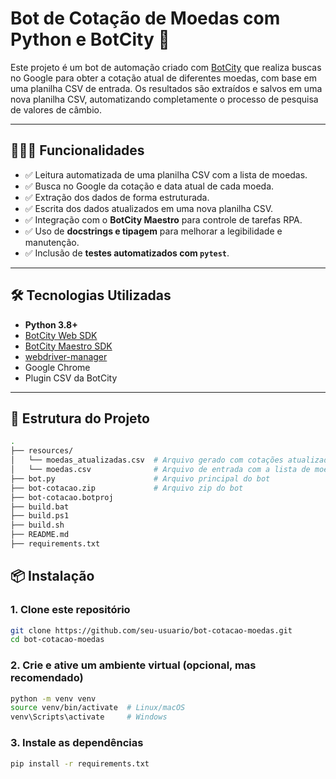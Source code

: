 # Bot de Cotação de Moedas com Python e BotCity 🤖

Este projeto é um bot de automação criado com [BotCity](https://botcity.dev/) que realiza buscas no Google para obter a cotação atual de diferentes moedas, com base em uma planilha CSV de entrada. Os resultados são extraídos e salvos em uma nova planilha CSV, automatizando completamente o processo de pesquisa de valores de câmbio.

---

## 👨🏻‍💻 Funcionalidades

- ✅ Leitura automatizada de uma planilha CSV com a lista de moedas.
- ✅ Busca no Google da cotação e data atual de cada moeda.
- ✅ Extração dos dados de forma estruturada.
- ✅ Escrita dos dados atualizados em uma nova planilha CSV.
- ✅ Integração com o **BotCity Maestro** para controle de tarefas RPA.
- ✅ Uso de **docstrings e tipagem** para melhorar a legibilidade e manutenção.
- ✅ Inclusão de **testes automatizados com `pytest`**.

---

## 🛠️ Tecnologias Utilizadas

- **Python 3.8+**
- [BotCity Web SDK](https://github.com/botcity-dev/botcity-framework-web-python)
- [BotCity Maestro SDK](https://github.com/botcity-dev/botcity-maestro-sdk)
- [webdriver-manager](https://pypi.org/project/webdriver-manager/)
- Google Chrome
- Plugin CSV da BotCity

---

## 📁 Estrutura do Projeto

```bash
.
├── resources/
│   └── moedas_atualizadas.csv  # Arquivo gerado com cotações atualizadas
│   └── moedas.csv              # Arquivo de entrada com a lista de moedas
├── bot.py                      # Arquivo principal do bot
├── bot-cotacao.zip             # Arquivo zip do bot
├── bot-cotacao.botproj
├── build.bat
├── build.ps1
├── build.sh
├── README.md
├── requirements.txt
```

## 📦 Instalação

### 1. Clone este repositório

```bash
git clone https://github.com/seu-usuario/bot-cotacao-moedas.git
cd bot-cotacao-moedas
```

### 2. Crie e ative um ambiente virtual (opcional, mas recomendado)

```bash
python -m venv venv
source venv/bin/activate  # Linux/macOS
venv\Scripts\activate     # Windows
```

### 3. Instale as dependências

```bash
pip install -r requirements.txt
```
